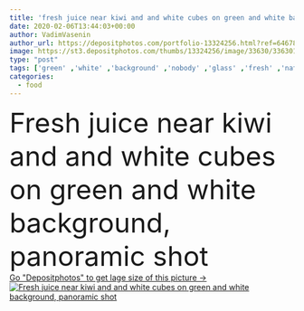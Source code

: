 ```yaml
---
title: 'fresh juice near kiwi and and white cubes on green and white background, panoramic shot'
date: 2020-02-06T13:44:03+00:00
author: VadimVasenin
author_url: https://depositphotos.com/portfolio-13324256.html?ref=64678756
image: https://st3.depositphotos.com/thumbs/13324256/image/33630/336301974/api_thumb_450.jpg?forcejpeg=true
type: "post"
tags: ['green' ,'white' ,'background' ,'nobody' ,'glass' ,'fresh' ,'natural' ,'raw' ,'food' ,'fruit' ,'tasty' ,'delicious' ,'drink' ,'ripe' ,'square' ,'tropical' ,'beverage' ,'organic' ,'bottle' ,'juice' ,'panorama' ,'panoramic' ,'exotic' ,'kiwi' ,'cubes' ,'copy space' ,'no people' ]
categories: 
  - food
---
```

<div aling="center">
            <font size="60"> Fresh juice near kiwi and and white cubes on green and white background, panoramic shot</font>   
</div>
<div>
    <a href='https://st3.depositphotos.com/thumbs/13324256/image/33630/336301974/api_thumb_450.jpg?forcejpeg=true?ref=64678756' target=_blank > Go "Depositphotos" to get lage size of this picture ->
        <img href='https://st3.depositphotos.com/thumbs/13324256/image/33630/336301974/api_thumb_450.jpg?forcejpeg=true?ref=64678756' src='https://st3.depositphotos.com/13324256/33630/i/950/depositphotos_336301974-stock-photo-fresh-juice-kiwi-white-cubes.jpg?forcejpeg=true' alt='Fresh juice near kiwi and and white cubes on green and white background, panoramic shot' >
    </a>
</div>
